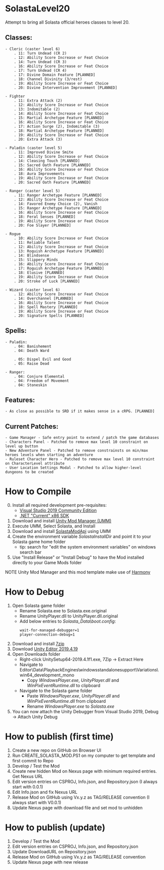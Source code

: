 # SolastaLevel20

Attempt to bring all Solasta official heroes classes to level 20.

## Classes:
	- Cleric (caster level 6)
		. 11: Turn Undead (CR 2)
		. 12: Ability Score Increase or Feat Choice
		. 14: Turn Undead (CR 3)
		. 16: Ability Score Increase or Feat Choice
		. 17: Turn Undead (CR 4)
		. 17: Divine Domain Feature [PLANNED]
		. 18: Channel Divinity (3/rest)
		. 19: Ability Score Increase or Feat Choice
		. 20: Divine Intervention Improvement [PLANNED]

	- Fighter
		. 11: Extra Attack (2)
		. 12: Ability Score Increase or Feat Choice
		. 13: Indomitable (2)
		. 14: Ability Score Increase or Feat Choice
		. 15: Martial Archetype Feature [PLANNED]
		. 16: Ability Score Increase or Feat Choice
		. 17: Action Surge (2), Indomitable (3)
		. 18: Martial Archetype Feature [PLANNED]
		. 19: Ability Score Increase or Feat Choice
		. 20: Extra Attack (3)

	- Paladin (caster level 5)
		. 11: Improved Divine Smite
		. 12: Ability Score Increase or Feat Choice
		. 14: Cleasing Touch [PLANNED]
		. 15: Sacred Oath Feature [PLANNED]
		. 16: Ability Score Increase or Feat Choice
		. 18: Aura Improvements
		. 19: Ability Score Increase or Feat Choice
		. 20: Sacred Oath Feature [PLANNED]

	- Ranger (caster level 5)
		. 11: Ranger Archetype Feature [PLANNED]
		. 12: Ability Score Increase or Feat Choice
		. 14: Favored Enemy Choice (2), Vanish
		. 15: Ranger Archetype Feature [PLANNED]
		. 16: Ability Score Increase or Feat Choice
		. 18: Feral Senses [PLANNED]
		. 19: Ability Score Increase or Feat Choice
		. 20: Foe Slayer [PLANNED]

	- Rogue
		. 10: Ability Score Increase or Feat Choice
		. 11: Reliable Talent
		. 12: Ability Score Increase or Feat Choice
		. 13: Roguish Archetype Feature [PLANNED]
		. 14: Blindsense
		. 15: Slippery Minds
		. 16: Ability Score Increase or Feat Choice
		. 17: Roguish Archetype Feature [PLANNED]
		. 18: Elusive [PLANNED]
		. 19: Ability Score Increase or Feat Choice
		. 20: Stroke of Luck [PLANNED]

	- Wizard (caster level 6)
		. 12: Ability Score Increase or Feat Choice
		. 14: Overchannel [PLANNED]
		. 16: Ability Score Increase or Feat Choice
		. 18: Spell Mastery [PLANNED]
		. 19: Ability Score Increase or Feat Choice
		. 20: Signature Spells [PLANNED]

## Spells:

	- Paladin:
		. 04: Banishement
		. 04: Death Ward

		. 05: Dispel Evil and Good
		. 05: Raise Dead

	- Ranger:
		. 04: Conjure Elemental
		. 04: Freedom of Movement
		. 04: Stoneskin

## Features:

	- As close as possible to SRD if it makes sense in a cRPG. [PLANNED]

## Current Patches:

	- Game Manager - Safe entry point to extend / patch the game databases
	- Characters Panel - Patched to remove max level 10 constraint on level up button
	- New Adventure Panel - Patched to remove constrainsts on min/max heroes levels when starting an adventure
	- Ruleset Character Hero - Patched to remove max level 10 constraint on CharacterLevel attribute
	- User Location Settings Modal - Patched to allow higher-level dungeons to be created

# How to Compile

0. Install all required development pre-requisites:
	- [Visual Studio 2019 Community Edition](https://visualstudio.microsoft.com/downloads/)
	- [.NET "Current" x86 SDK](https://dotnet.microsoft.com/download/visual-studio-sdks)
1. Download and install [Unity Mod Manager (UMM)](https://www.nexusmods.com/site/mods/21)
2. Execute UMM, Select Solasta, and Install
3. Download and install [SolastaModApi](https://www.nexusmods.com/solastacrownofthemagister/mods/48) using UMM
4. Create the environment variable *SolastaInstallDir* and point it to your Solasta game home folder
	- tip: search for "edit the system environment variables" on windows search bar
5. Use "Install Release" or "Install Debug" to have the Mod installed directly to your Game Mods folder

NOTE Unity Mod Manager and this mod template make use of [Harmony](https://go.microsoft.com/fwlink/?linkid=874338)

# How to Debug

1. Open Solasta game folder
	* Rename Solasta.exe to Solasta.exe.original
	* Rename UnityPlayer.dll to UnityPlayer.dll.original
	* Add below entries to *Solasta_Data\boot.config*:
		```
		wait-for-managed-debugger=1
		player-connection-debug=1
		```
2. Download and install [7zip](https://www.7-zip.org/a/7z1900-x64.exe)
3. Download [Unity Editor 2019.4.19](https://download.unity3d.com/download_unity/ca5b14067cec/Windows64EditorInstaller/UnitySetup64-2019.4.19f1.exe)
4. Open Downloads folder
	* Right-click UnitySetup64-2019.4.1f1.exe, 7Zip -> Extract Here
	* Navigate to Editor\Data\PlaybackEngines\windowsstandalonesupport\Variations\win64_development_mono
		* Copy *WindowsPlayer.exe*, *UnityPlayer.dll* and *WinPixEventRuntime.dll* to clipboard
	* Navigate to the Solasta game folder
		* Paste *WindowsPlayer.exe*, *UnityPlayer.dll* and *WinPixEventRuntime.dll* from clipboard
		* Rename *WindowsPlayer.exe* to *Solasta.exe*
5. You can now attach the Unity Debugger from Visual Studio 2019, Debug -> Attach Unity Debug

# How to publish (first time)

1. Create a new repo on GitHub on Browser UI
2. Run CREATE_SOLASTA_MOD.PS1 on my computer to get template and first commit to Repo
3. Develop / Test the Mod
4. Create new hidden Mod on Nexus page with minimum required entries. Get Nexus URL
5. Edit version entries on CSPROJ, Info.json, and Repository.json (I always start with 0.0.1)
6. Edit Info.json and fix Nexus URL
7. Release Mod on GitHub using Vx.y.z as TAG/RELEASE convention (I always start with V0.0.1)
8. Update Nexus page with download file and set mod to unhidden

# How to publish (update)

1. Develop / Test the Mod
2. Edit version entries on CSPROJ, Info.json, and Repository.json
3. Update DownloadURL on Repository.json
4. Release Mod on GitHub using Vx.y.z as TAG/RELEASE convention
5. Update Nexus page with new release
